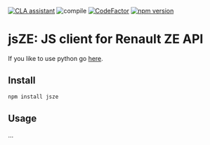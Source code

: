 [![CLA assistant](https://cla-assistant.io/readme/badge/konne/jsze)](https://cla-assistant.io/konne/jsze)
![compile](https://github.com/konne/jsze/workflows/compile/badge.svg)
[![CodeFactor](https://www.codefactor.io/repository/github/konne/jsze/badge)](https://www.codefactor.io/repository/github/konne/jsze)
[![npm version](https://badge.fury.io/js/jsze.svg)](https://badge.fury.io/js/jsze)

# jsZE: JS client for Renault ZE API

If you like to use python go [here](https://github.com/jamesremuscat/pyze).

## Install

```sh
npm install jsze
```

## Usage

...
